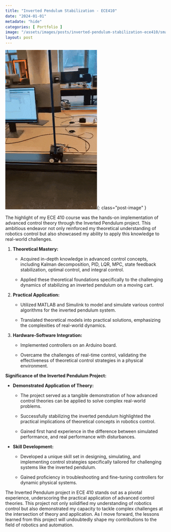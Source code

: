 ```yaml
---
title: "Inverted Pendulum Stabilization - ECE410"
date: "2024-01-01"
metadate: "hide"
categories: [ Portfolio ]
image: "/assets/images/posts/inverted-pendulum-stabilization-ece410/small3-1.gif"
layout: post
---
```


![](/assets/images/posts/inverted-pendulum-stabilization-ece410/small3-1.gif?w=288){: class="post-image" }

The highlight of my ECE 410 course was the hands-on implementation of advanced control theory through the Inverted Pendulum project. This ambitious endeavor not only reinforced my theoretical understanding of robotics control but also showcased my ability to apply this knowledge to real-world challenges.

1. **Theoretical Mastery:**
    - Acquired in-depth knowledge in advanced control concepts, including Kalman decomposition, PID, LQR, MPC, state feedback stabilization, optimal control, and integral control.
    
    - Applied these theoretical foundations specifically to the challenging dynamics of stabilizing an inverted pendulum on a moving cart.

3. **Practical Application:**
    - Utilized MATLAB and Simulink to model and simulate various control algorithms for the inverted pendulum system.
    
    - Translated theoretical models into practical solutions, emphasizing the complexities of real-world dynamics.

5. **Hardware-Software Integration:**
    - Implemented controllers on an Arduino board.
    
    - Overcame the challenges of real-time control, validating the effectiveness of theoretical control strategies in a physical environment.

**Significance of the Inverted Pendulum Project:**

- **Demonstrated Application of Theory:**
    - The project served as a tangible demonstration of how advanced control theories can be applied to solve complex real-world problems.
    
    - Successfully stabilizing the inverted pendulum highlighted the practical implications of theoretical concepts in robotics control.
    
    - Gained first hand experience in the difference between simulated performance, and real performance with disturbances.

- **Skill Development:**
    - Developed a unique skill set in designing, simulating, and implementing control strategies specifically tailored for challenging systems like the inverted pendulum.
    
    - Gained proficiency in troubleshooting and fine-tuning controllers for dynamic physical systems.

The Inverted Pendulum project in ECE 410 stands out as a pivotal experience, underscoring the practical application of advanced control theories. This project not only solidified my understanding of robotics control but also demonstrated my capacity to tackle complex challenges at the intersection of theory and application. As I move forward, the lessons learned from this project will undoubtedly shape my contributions to the field of robotics and automation.
